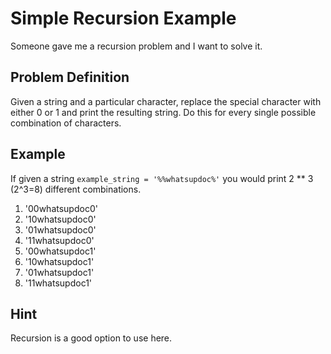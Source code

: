# Simple Recursion Example
Someone gave me a recursion problem and I want to solve it.

## Problem Definition

Given a string and a particular character, replace the special character
with either 0 or 1 and print the resulting string. Do this for every single
possible combination of characters.

## Example

If given a string `example_string = '%%whatsupdoc%'` you would print
2 ** 3 (2^3=8) different combinations. 

1. '00whatsupdoc0'
1. '10whatsupdoc0'
1. '01whatsupdoc0'
1. '11whatsupdoc0'
1. '00whatsupdoc1'
1. '10whatsupdoc1'
1. '01whatsupdoc1'
1. '11whatsupdoc1'

## Hint

Recursion is a good option to use here.
